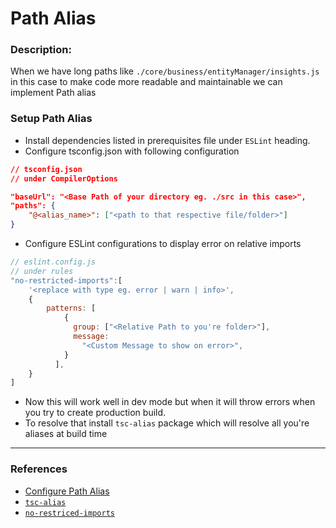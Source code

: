 # Path Alias

### Description:

When we have long paths like `./core/business/entityManager/insights.js` in this case to make code more readable and maintainable we can implement Path alias

### Setup Path Alias

- Install dependencies listed in prerequisites file under `ESLint` heading.
- Configure tsconfig.json with following configuration

```json
// tsconfig.json
// under CompilerOptions

"baseUrl": "<Base Path of your directory eg. ./src in this case>",
"paths": {
    "@<alias_name>": ["<path to that respective file/folder>"]
}

```

- Configure ESLint configurations to display error on relative imports

```js
// eslint.config.js
// under rules
"no-restricted-imports":[
    '<replace with type eg. error | warn | info>',
    {
        patterns: [
            {
              group: ["<Relative Path to you're folder>"],
              message:
                "<Custom Message to show on error>",
            }
          ],
    }
]

```

- Now this will work well in dev mode but when it will throw errors when you try to create production build.
- To resolve that install `tsc-alias` package which will resolve all you're aliases at build time

---

### References

- [Configure Path Alias](https://webreaper.dev/posts/tsconfig-paths-setup/)
- [`tsc-alias`](https://github.com/justkey007/tsc-alias#readme)
- [`no-restriced-imports`](https://eslint.org/docs/latest/rules/no-restricted-imports)
